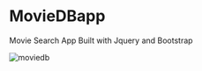 # MovieDBapp
Movie Search App Built with Jquery and Bootstrap


![moviedb](https://user-images.githubusercontent.com/10523119/39737750-4daefaaa-52db-11e8-9062-c2f08ca480cc.png)
